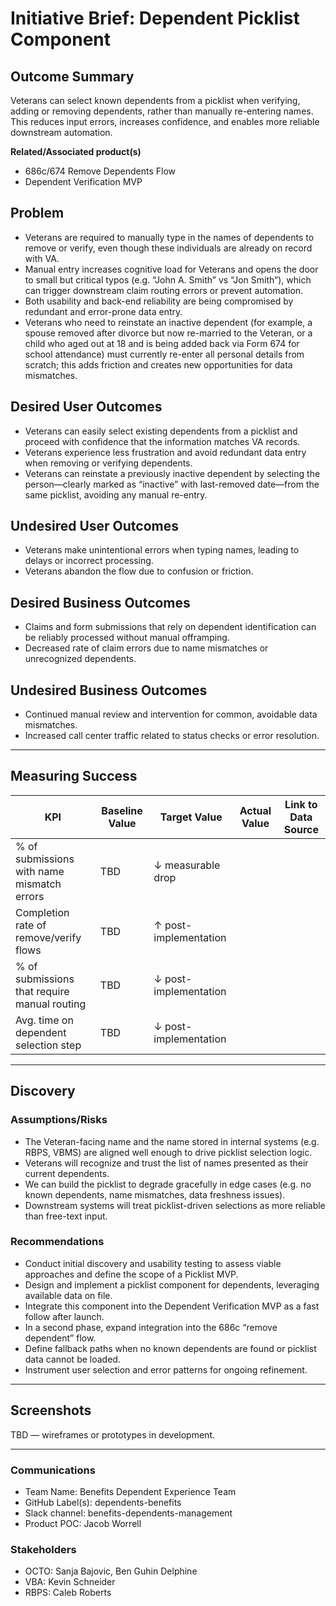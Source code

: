 # Initiative Brief: Dependent Picklist Component

## Outcome Summary
Veterans can select known dependents from a picklist when verifying, adding or removing dependents, rather than manually re-entering names. This reduces input errors, increases confidence, and enables more reliable downstream automation.

**Related/Associated product(s)**
- 686c/674 Remove Dependents Flow
- Dependent Verification MVP

## Problem
- Veterans are required to manually type in the names of dependents to remove or verify, even though these individuals are already on record with VA.
- Manual entry increases cognitive load for Veterans and opens the door to small but critical typos (e.g. “John A. Smith” vs “Jon Smith”), which can trigger downstream claim routing errors or prevent automation.
- Both usability and back-end reliability are being compromised by redundant and error-prone data entry.
- Veterans who need to reinstate an inactive dependent (for example, a spouse removed after divorce but now re-married to the Veteran, or a child who aged out at 18 and is being added back via Form 674 for school attendance) must currently re-enter all personal details from scratch; this adds friction and creates new opportunities for data mismatches.

## Desired User Outcomes
- Veterans can easily select existing dependents from a picklist and proceed with confidence that the information matches VA records.
- Veterans experience less frustration and avoid redundant data entry when removing or verifying dependents.
- Veterans can reinstate a previously inactive dependent by selecting the person—clearly marked as “inactive” with last-removed date—from the same picklist, avoiding any manual re-entry.

## Undesired User Outcomes
- Veterans make unintentional errors when typing names, leading to delays or incorrect processing.
- Veterans abandon the flow due to confusion or friction.

## Desired Business Outcomes
- Claims and form submissions that rely on dependent identification can be reliably processed without manual offramping.
- Decreased rate of claim errors due to name mismatches or unrecognized dependents.

## Undesired Business Outcomes
- Continued manual review and intervention for common, avoidable data mismatches.
- Increased call center traffic related to status checks or error resolution.

---

## Measuring Success

| KPI                                           | Baseline Value | Target Value         | Actual Value | Link to Data Source |
|----------------------------------------------|----------------|-----------------------|--------------|---------------------|
| % of submissions with name mismatch errors   | TBD            | ↓ measurable drop     |              |                     |
| Completion rate of remove/verify flows       | TBD            | ↑ post-implementation |              |                     |
| % of submissions that require manual routing | TBD            | ↓ post-implementation |              |                     |
| Avg. time on dependent selection step        | TBD            | ↓ post-implementation |              |                     |

---

## Discovery
### Assumptions/Risks
- The Veteran-facing name and the name stored in internal systems (e.g. RBPS, VBMS) are aligned well enough to drive picklist selection logic.
- Veterans will recognize and trust the list of names presented as their current dependents.
- We can build the picklist to degrade gracefully in edge cases (e.g. no known dependents, name mismatches, data freshness issues).
- Downstream systems will treat picklist-driven selections as more reliable than free-text input.

### Recommendations
- Conduct initial discovery and usability testing to assess viable approaches and define the scope of a Picklist MVP.
- Design and implement a picklist component for dependents, leveraging available data on file.
- Integrate this component into the Dependent Verification MVP as a fast follow after launch.
- In a second phase, expand integration into the 686c “remove dependent” flow.
- Define fallback paths when no known dependents are found or picklist data cannot be loaded.
- Instrument user selection and error patterns for ongoing refinement.

---

## Screenshots
TBD — wireframes or prototypes in development.

---

### Communications
- Team Name: Benefits Dependent Experience Team
- GitHub Label(s): dependents-benefits
- Slack channel: benefits-dependents-management
- Product POC: Jacob Worrell

### Stakeholders
- OCTO: Sanja Bajovic, Ben Guhin Delphine
- VBA: Kevin Schneider
- RBPS: Caleb Roberts
